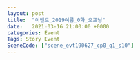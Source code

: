```yaml
---
layout: post
title:  "이벤트_2019여름_0화_오프닝"
date:   2021-03-16 21:00:00 +0000
categories: Event
Tags: Story Event
SceneCode: ["scene_evt190627_cp0_q1_s10"]
---
```

